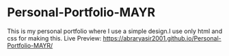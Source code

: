 # Personal-Portfolio-MAYR
This is my personal portfolio where I use a simple design.I use only html and css for making this.
Live Preview: https://abraryasir2001.github.io/Personal-Portfolio-MAYR/
